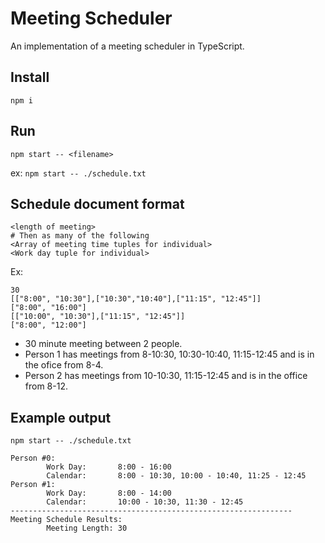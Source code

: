 # Meeting Scheduler

An implementation of a meeting scheduler in TypeScript.

## Install

```
npm i
```

## Run

```
npm start -- <filename>
```

ex: `npm start -- ./schedule.txt`

## Schedule document format

```
<length of meeting>
# Then as many of the following
<Array of meeting time tuples for individual>
<Work day tuple for individual>
```

Ex:

```
30
[["8:00", "10:30"],["10:30","10:40"],["11:15", "12:45"]]
["8:00", "16:00"]
[["10:00", "10:30"],["11:15", "12:45"]]
["8:00", "12:00"]
```

- 30 minute meeting between 2 people.
- Person 1 has meetings from 8-10:30, 10:30-10:40, 11:15-12:45 and is in the ofice from 8-4.
- Person 2 has meetings from 10-10:30, 11:15-12:45 and is in the office from 8-12.

## Example output

```
npm start -- ./schedule.txt

Person #0:
        Work Day:       8:00 - 16:00
        Calendar:       8:00 - 10:30, 10:00 - 10:40, 11:25 - 12:45
Person #1:
        Work Day:       8:00 - 14:00
        Calendar:       10:00 - 10:30, 11:30 - 12:45
---------------------------------------------------------------
Meeting Schedule Results:
        Meeting Length: 30
```
